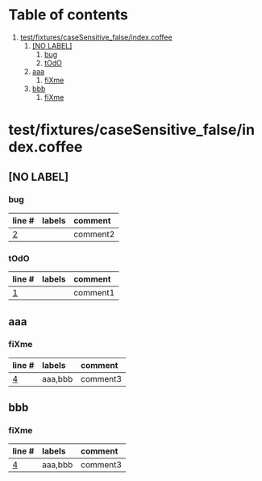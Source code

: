 # Table of contents

1. [test/fixtures/caseSensitive_false/index.coffee](#1-0)
   1. [[NO LABEL]](#2-0)
      1. [bug](#3-0)
      2. [tOdO](#3-1)
   2. [aaa](#2-1)
      1. [fiXme](#3-0)
   3. [bbb](#2-2)
      1. [fiXme](#3-0)

# test/fixtures/caseSensitive_false/index.coffee<a id="1-0"></a>

## [NO LABEL]<a id="2-0"></a>

### bug<a id="3-0"></a>

| line # | labels | comment
|:-------|:-------|:-------
| [2](test/fixtures/caseSensitive_false/index.coffee#L2) |  | comment2

### tOdO<a id="3-1"></a>

| line # | labels | comment
|:-------|:-------|:-------
| [1](test/fixtures/caseSensitive_false/index.coffee#L1) |  | comment1

## aaa<a id="2-1"></a>

### fiXme<a id="3-0"></a>

| line # | labels | comment
|:-------|:-------|:-------
| [4](test/fixtures/caseSensitive_false/index.coffee#L4) | aaa,bbb | comment3

## bbb<a id="2-2"></a>

### fiXme<a id="3-0"></a>

| line # | labels | comment
|:-------|:-------|:-------
| [4](test/fixtures/caseSensitive_false/index.coffee#L4) | aaa,bbb | comment3
